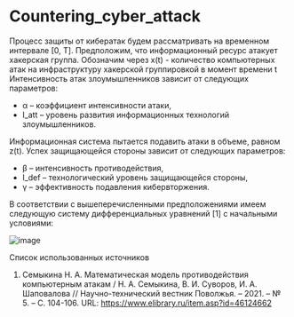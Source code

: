 # Countering_cyber_attack
 
Процесс защиты от кибератак будем рассматривать на временном интервале [0, T]. Предположим, что информационный ресурс атакует хакерская группа. Обозначим через 
x(t) - количество компьютерных атак на инфраструктуру хакерской группировкой в момент времени t
Интенсивность атак злоумышленников зависит от следующих параметров:
 - α – коэффициент интенсивности атаки,
 - I_att – уровень развития информационных технологий злоумышленников.

Информационная система пытается подавить атаки в объеме, равном z(t).
Успех защищающейся стороны зависит от следующих параметров:

 - β – интенсивность противодействия,
 - I_def – технологический уровень защищающейся стороны,
 - γ – эффективность подавления кибервторжения.

В соответствии с вышеперечисленными предположениями имеем следующую систему дифференциальных уравнений [1] с начальными условиями:

![image](https://user-images.githubusercontent.com/56294886/151990631-b5ed47fa-3083-425c-a710-4260045195a9.png)


Список использованных источников
1.	Семыкина Н. А. Математическая модель противодействия компьютерным атакам / Н. А. Семыкина, В. И. Суворов, И. А. Шаповалова // Научно-технический вестник Поволжья. – 2021. – № 5. – С. 104-106. URL: https://www.elibrary.ru/item.asp?id=46124662
